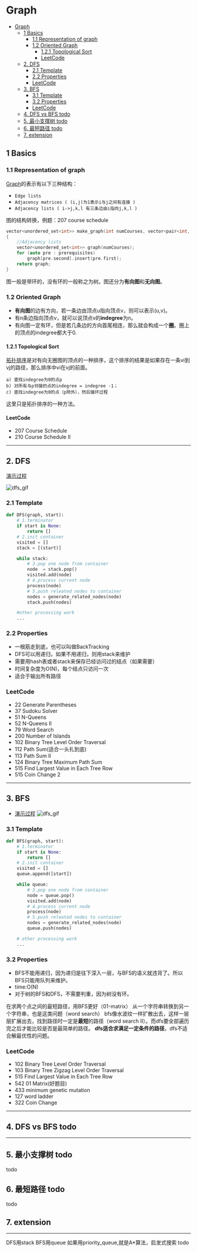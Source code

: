 # Graph

- [Graph](#graph)
    - [1 Basics](#1-basics)
        - [1.1 Representation of graph](#11-representation-of-graph)
        - [1.2 Oriented Graph](#12-oriented-graph)
            - [1.2.1 Topological Sort](#121-topological-sort)
            - [LeetCode](#leetcode)
    - [2. DFS](#2-dfs)
        - [2.1 Template](#21-template)
        - [2.2 Properties](#22-properties)
        - [LeetCode](#leetcode)
    - [3. BFS](#3-bfs)
        - [3.1 Template](#31-template)
        - [3.2 Properties](#32-properties)
        - [LeetCode](#leetcode)
    - [4. DFS vs BFS todo](#4-dfs-vs-bfs-todo)
    - [5. 最小支撑树 todo](#5-%E6%9C%80%E5%B0%8F%E6%94%AF%E6%92%91%E6%A0%91-todo)
    - [6. 最短路径 todo](#6-%E6%9C%80%E7%9F%AD%E8%B7%AF%E5%BE%84-todo)
    - [7. extension](#7-extension)

## 1 Basics

### 1.1 Representation of graph

[Graph](https://www.khanacademy.org/computing/computer-science/algorithms/graph-representation/a/representing-graphs)的表示有以下三种结构：

-   `Edge lists`
-   `Adjacency matrices ( (i,j)为1表示i与j之间有连接 )`  
-   `Adjacency lists ( i->j,k,l 有三条边由i指向j,k,l )`  

图的结构转换，例题：207 course schedule

```cpp
vector<unordered_set<int>> make_graph(int numCourses, vector<pair<int, int>> &prerequisites)
{
    //Adjacency lists
    vector<unordered_set<int>> graph(numCourses);
    for (auto pre : prerequisites)
        graph[pre.second].insert(pre.first);
    return graph;
}
```

图一般是带环的，没有环的一般称之为树。图还分为**有向图**和**无向图**。

### 1.2 Oriented Graph

-   **有向图**的边有方向，若一条边由顶点u指向顶点v，则可以表示(u,v)。
-   有n条边指向顶点v，就可以说顶点v的**indegree**为n。
-   有向图一定有环，但是若几条边的方向首尾相连，那么就会构成一个**圈**。圈上的顶点的indegree都大于0.

#### 1.2.1 Topological Sort

[拓扑排序](http://blog.csdn.net/changyuanchn/article/details/17067349)是对有向无圈图的顶点的一种排序，这个排序的结果是如果存在一条vi到vj的路径，那么排序中vi在vj的前面。

    a) 查找indegree为0的点p
    b) 对所有与p邻接的点的indegree = indegree -1；
    c) 查找indegree为0的点（p除外），然后循环过程

这里只是拓扑排序的一种方法。

#### LeetCode

-   207 Course Schedule
-   210 Course Schedule II  

* * *

## 2. DFS

[演示过程](http://www.cs.usfca.edu/~galles/visualization/DFS.html)  

<!-- ![dfs](./img/Graph/dfs.png) -->

![dfs_gif](./img/Graph/dfs.gif)  

### 2.1 Template

```python
def DFS(graph, start):
    # 1.terminator
    if start is None:
        return []
    # 2.init container
    visited = []
    stack = [(start)]

    while stack:
        # 3.pop one node from container
        node  = stack.pop()
        visited.add(node)
        # 4.process current node
        process(node)
        # 5.push releated nodes to container
        nodes = generate_related_nodes(node)
        stack.push(nodes)

    #other processing work
    ...
```

### 2.2 Properties

-   一根筋走到底，也可以叫做BackTracking
-   DFS可以用递归，如果不用递归，则用stack来维护
-   需要用hash表或者stack来保存已经访问过的结点（如果需要）
-   时间复杂度为O(N)，每个结点只访问一次
-   适合于输出所有路径

### LeetCode

-   22 Generate Parentheses
-   37 Sudoku Solver
-   51 N-Queens
-   52 N-Queens II
-   79 Word Search
-   200 Number of Islands
-   102 Binary Tree Level Order Traversal
-   112 Path Sum(适合一头扎到底)
-   113 Path Sum II
-   124 Binary Tree Maximum Path Sum
-   515 Find Largest Value in Each Tree Row
-   515 Coin Change 2

* * *

## 3. BFS

-   [演示过程](http://www.cs.usfca.edu/~galles/visualization/BFS.html)    
    <!-- ![dfs](./img/Graph/bfs.png) -->  
    ![dfs_gif](./img/Graph/bfs.gif)  

### 3.1 Template

```python
def BFS(graph, start):
    # 1.terminator
    if start is None:
        return []
    # 2.init container
    visited = []
    queue.append([start])

    while queue:
        # 3.pop one node from container
        node = queue.pop()
        visited.add(node)
        # 4.process current node
        process(node)
        # 5.push releated nodes to container
        nodes = generate_related_nodes(node)
        queue.push(nodes)

    # other processing work
    ...
```

### 3.2 Properties

-   BFS不能用递归，因为递归是往下深入一层，与BFS的语义就违背了。所以BFS只能用队列来维护。
-   time:O(N)
-   对于树的BFS和DFS，不需要判重，因为树没有环。

在求两个点之间的最短路径，用BFS更好（01-matrix）
从一个字符串转换到另一个字符串，也是这类问题（word search）
bfs像水波纹一样扩散出去，这样一层层扩展出去，找到路径时一定是**最短**的路径（word search II）。而dfs要全部遍历完之后才能比较是否是最简单的路径。
**dfs适合求满足一定条件的路径**，dfs不适合解最优性的问题。

<!-- -   22 Generate Parentheses -->

### LeetCode

-   102 Binary Tree Level Order Traversal
-   103 Binary Tree Zigzag Level Order Traversal  
-   515 Find Largest Value in Each Tree Row
-   542 01 Matrix(好题目)
-   433 minimum genetic mutation
-   127 word ladder
-   322 Coin Change  

* * *

## 4. DFS vs BFS todo

* * *

## 5. 最小支撑树 todo

todo

## 6. 最短路径 todo

todo

## 7. extension

* * *

DFS用stack
BFS用queue
如果用priority_queue,就是A\*算法，启发式搜索 todo
